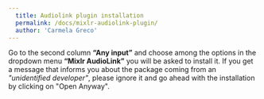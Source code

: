 ```yaml
---
  title: Audiolink plugin installation 
  permalink: /docs/mixlr-audiolink-plugin/
  author: 'Carmela Greco'
---
```


Go to the second column **“Any input”** and choose among the options in the dropdown menu **“Mixlr AudioLink”** you will be asked to install it.
If you get a message that informs you about the package coming from an _"unidentified developer"_, please ignore it and go ahead with the installation by clicking on "Open Anyway".